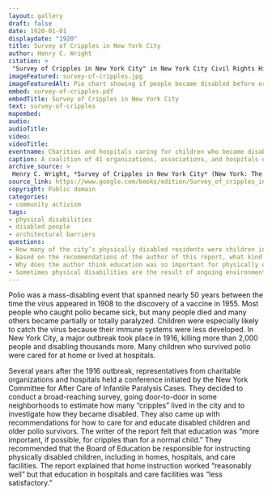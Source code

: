 ```yaml
--- 
layout: gallery
draft: false
date: 1920-01-01
displaydate: "1920"
title: Survey of Cripples in New York City
author: Henry C. Wright
citation: >
 "Survey of Cripples in New York City" in New York City Civil Rights History Project, Accessed: [Month Day, Year], https://nyccivilrightshistory.org/gallery/survey-of-cripples."
imageFeatured: survey-of-cripples.jpg
imageFeaturedAlt: Pie chart showing if people became disabled before or after 16 years of age
embed: survey-of-cripples.pdf
embedTitle: Survey of Cripples in New York City
text: survey-of-cripples
mapembed: 
audio: 
audioTitle: 
video: 
videoTitle: 
eventname: Charities and hospitals caring for children who became disabled by polio conduct a citywide survey.
caption: A coalition of 41 organizations, associations, and hospitals organized a survey of polio survivors after an outbreak in New York City in 1916. They developed recommendations for education, care, and assistive devices like braces and crutches.
archive_source: >
 Henry C. Wright, *Survey of Cripples in New York City* (New York: The New York Committee on After Care of Infantile Paralysis Cases, October 1920),  via Google Books. 
source_link: https://www.google.com/books/edition/Survey_of_cripples_in_New_York_City/c9OLDlVReZgC?hl=en&gbpv=1&dq=%22Survey+of+cripples+in+New+York+City%22&pg=PA14&printsec=frontcover
copyright: Public domain
categories:	
- community activism
tags:	
- physical disabilities
- disabled people
- architectural barriers
questions: 
- How many of the city’s physically disabled residents were children in 1920? 
- Based on the recommendations of the author of this report, what kind of education do you think disabled children might have received at this time? 
- Why does the author think education was so important for physically disabled children?
- Sometimes physical disabilities are the result of ongoing environmental or social dangers. What causes physical disabilities in your communities today? What kinds of educational support do disabled people receive?
--- 
```


Polio was a mass-disabling event that spanned nearly 50 years between the time the virus appeared in 1908 to the discovery of a vaccine in 1955. Most people who caught polio became sick, but many people died and many others became partially or totally paralyzed. Children were especially likely to catch the virus because their immune systems were less developed. In New York City, a major outbreak took place in 1916, killing more than 2,000 people and disabling thousands more. Many children who survived polio were cared for at home or lived at hospitals.

Several years after the 1916 outbreak, representatives from charitable organizations and hospitals held a conference initiated by the New York Committee for After Care of Infantile Paralysis Cases. They decided to conduct a broad-reaching survey, going door-to-door in some neighborhoods to estimate how many “cripples” lived in the city and to investigate how they became disabled. They also came up with recommendations for how to care for and educate disabled children and older polio survivors. The writer of the report felt that education was “more important, if possible, for cripples than for a normal child.” They recommended that the Board of Education be responsible for instructing physically disabled children, including in homes, hospitals, and care facilities. The report explained that home instruction worked “reasonably well” but that education in hospitals and care facilities was “less satisfactory.”
